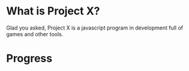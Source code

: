 What is Project X?
==================
Glad you asked, Project X is a javascript program in development full of games and other tools.

Progress
==========
